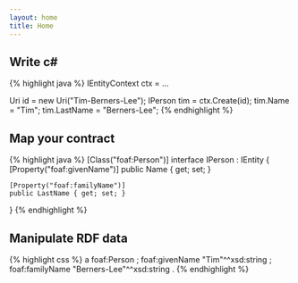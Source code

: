 ```yaml
---
layout: home
title: Home
---
```


## Write c&#35;

{% highlight java %}
IEntityContext ctx = ...

Uri id = new Uri("Tim-Berners-Lee");
IPerson tim = ctx.Create<IPerson>(id);
tim.Name = "Tim";
tim.LastName = "Berners-Lee";
{% endhighlight %}

## Map your contract

{% highlight java %}
[Class("foaf:Person")]
interface IPerson : IEntity
{
    [Property("foaf:givenName")]
    public Name { get; set; }

    [Property("foaf:familyName")]
    public LastName { get; set; }
}
{% endhighlight %}

## Manipulate RDF data

{% highlight css %}
<Tim-Berners-Lee> a foaf:Person ;
    foaf:givenName "Tim"^^xsd:string ;
    foaf:familyName "Berners-Lee"^^xsd:string .
{% endhighlight %}